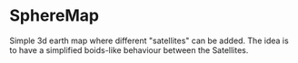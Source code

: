 # SphereMap

Simple 3d earth map where different "satellites" can be added.
The idea is to have a simplified boids-like behaviour between the Satellites.
